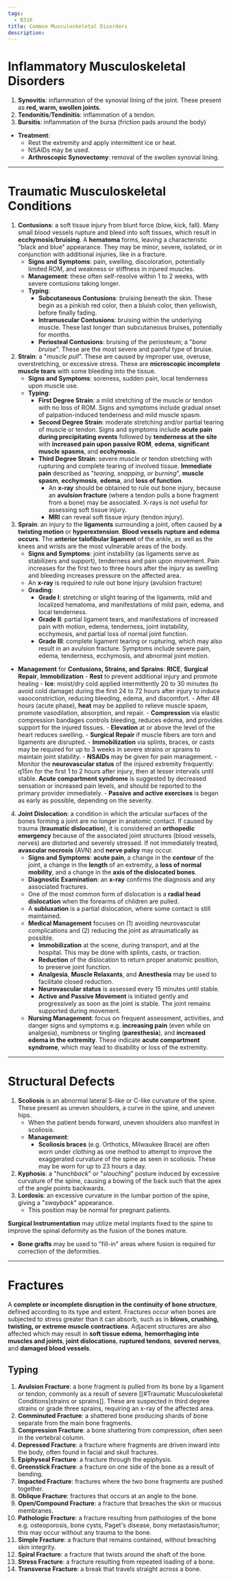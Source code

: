 ```yaml
---
tags:
  - B316
title: Common Musculoskeletal Disorders
description:
---
```

# Inflammatory Musculoskeletal Disorders
1. **Synovitis**: inflammation of the synovial lining of the joint. These present as **red, warm, swollen joints**.
2. **Tendonitis**/**Tendinitis**: inflammation of a tendon.
3. **Bursitis**: inflammation of the bursa (friction pads around the body)
- **Treatment**:
	- Rest the extremity and apply intermittent ice or heat.
	- NSAIDs may be used.
	- **Arthroscopic Synovectomy**: removal of the swollen synovial lining.
___
# Traumatic Musculoskeletal Conditions
1. **Contusions**: a soft tissue injury from blunt force (blow, kick, fall). Many small blood vessels rupture and bleed into soft tissues, which result in **ecchymosis**/**bruising**. A **hematoma** forms, leaving a characteristic "black and blue" appearance. They may be minor, severe, isolated, or in conjunction with additional injuries, like in a fracture.
	- **Signs and Symptoms**: pain, swelling, discoloration, potentially limited ROM, and weakness or stiffness in injured muscles.
	- **Management**: these often self-resolve within 1 to 2 weeks, with severe contusions taking longer.
	- **Typing**:
		- **Subcutaneous Contusions**: bruising beneath the skin. These begin as a pinkish red color, then a bluish color, then yellowish, before finally fading.
		- **Intramuscular Contusions**: bruising within the underlying muscle. These last longer than subcutaneous bruises, potentially for months.
		- **Periosteal Contusions**: bruising of the periosteum; a "*bone bruise*". These are the most severe and painful type of bruise.
2. **Strain**: a "*muscle pull*". These are caused by improper use, overuse, overstretching, or excessive stress. These are **microscopic incomplete muscle tears** with some bleeding into the tissue.
	- **Signs and Symptoms**: soreness, sudden pain, local tenderness upon muscle use.
	- **Typing**:
		- **First Degree Strain**: a mild stretching of the muscle or tendon with no loss of ROM. Signs and symptoms include gradual onset of palpation-induced tenderness and mild muscle spasm.
		- **Second Degree Strain**: moderate stretching and/or partial tearing of muscle or tendon. Signs and symptoms include **acute pain during precipitating events** followed by **tenderness at the site** with **increased pain upon passive ROM**, **edema**, **significant muscle spasms**, and **ecchymosis**.
		- **Third Degree Strain**: severe muscle or tendon stretching with rupturing and complete tearing of involved tissue. **Immediate pain** described as "*tearing, snapping, or burning*", **muscle spasm**, **ecchymosis**, **edema**, and **loss of function**.
			- An **x-ray** should be obtained to rule out bone injury, because an **avulsion fracture** (where a tendon pulls a bone fragment from a bone) may be associated. X-rays is not useful for assessing soft tissue injury.
			- **MRI** can reveal soft tissue injury (tendon injury).
3. **Sprain**: an injury to the **ligaments** surrounding a joint, often caused by **a twisting motion** or **hyperextension**. **Blood vessels rupture and edema occurs**. The **anterior talofibular ligament** of the ankle, as well as the knees and wrists are the most vulnerable areas of the body.
	- **Signs and Symptoms**: joint instability (as ligaments serve as stabilizers and support), tenderness and pain upon movement. Pain increases for the first two to three hours after the injury as swelling and bleeding increases pressure on the affected area.
	- An **x-ray** is required to rule out bone injury (avulsion fracture)
	- **Grading**:
		- **Grade I**: stretching or slight tearing of the ligaments, mild and localized hematoma, and manifestations of mild pain, edema, and local tenderness.
		- **Grade II**: partial ligament tears, and manifestations of increased pain with motion, edema, tenderness, joint instability, ecchymosis, and partial loss of normal joint function.
		- **Grade III**: complete ligament tearing or rupturing, which may also result in an avulsion fracture. Symptoms include severe pain, edema, tenderness, ecchymosis, and abnormal joint motion.
- **Management** for **Contusions, Strains, and Sprains**: **RICE**, **Surgical Repair**, **Immobilization**
		- **Rest** to prevent additional injury and promote healing
		- **Ice**: moist/dry cold applied intermittently 20 to 30 minutes (to avoid cold damage) during the first 24 to 72 hours after injury to induce vasoconstriction, reducing bleeding, edema, and discomfort.
			- After 48 hours (acute phase), **heat** may be applied to relieve muscle spasm, promote vasodilation, absorption, and repair.
		- **Compression** via elastic compression bandages controls bleeding, reduces edema, and provides support for the injured tissues.
		- **Elevation** at or above the level of the heart reduces swelling.
		- **Surgical Repair** if muscle fibers are torn and ligaments are disrupted.
		- **Immobilization** via splints, braces, or casts may be required for up to 3 weeks in severe strains or sprains to maintain joint stability.
		- **NSAIDs** may be given for pain management.
		- Monitor the **neurovascular status** of the injured extremity frequently: q15m for the first 1 to 2 hours after injury, then at lesser intervals until stable. **Acute compartment syndrome** is suggested by decreased sensation or increased pain levels, and should be reported to the primary provider immediately.
		- **Passive and active exercises** is began as early as possible, depending on the severity.
4. **Joint Dislocation**: a condition in which the articular surfaces of the bones forming a joint are no longer in anatomic contact. If caused by trauma (**traumatic dislocation**), it is considered an **orthopedic emergency** because of the associated joint structures (blood vessels, nerves) are distorted and severely stressed. If not immediately treated, **avascular necrosis** (AVN) and **nerve palsy** may occur.
	- **Signs and Symptoms**: **acute pain**, a change in the **contour** of the joint, a change in the **length** of an extremity, a **loss of normal mobility**, and a change in the **axis of the dislocated bones**.
	- **Diagnostic Examination**: an **x-ray** confirms the diagnosis and any associated fractures.
	- One of the most common form of dislocation is a **radial head dislocation** when the forearms of children are pulled.
	- A **subluxation** is a partial dislocation, where some contact is still maintained.
	- **Medical Management** focuses on (1) avoiding neurovascular complications and (2) reducing the joint as atraumatically as possible.
		- **Immobilization** at the scene, during transport, and at the hospital. This may be done with splints, casts, or traction.
		- **Reduction** of the dislocation to return proper anatomic position, to preserve joint function.
		- **Analgesia**, **Muscle Relaxants**, and **Anesthesia** may be used to facilitate closed reduction.
		- **Neurovascular status** is assessed every 15 minutes until stable.
		- **Active and Passive Movement** is initiated gently and progressively as soon as the joint is stable. The joint remains supported during movement.
	- **Nursing Management**: focus on frequent assessment, activities, and danger signs and symptoms e.g. **increasing pain** (even while on analgesia), numbness or tingling (**paresthesia**), and **increased edema in the extremity**. These indicate **acute compartment syndrome**, which may lead to disability or loss of the extremity.
___
# Structural Defects
1. **Scoliosis** is an abnormal lateral S-like or C-like curvature of the spine. These present as uneven shoulders, a curve in the spine, and uneven hips.
	- When the patient bends forward, uneven shoulders also manifest in scoliosis.
	- **Management**:
		- **Scoliosis braces** (e.g. Orthotics, Milwaukee Brace) are often worn under clothing as one method to attempt to improve the exaggerated curvature of the spine as seen in scoliosis. These may be worn for up to 23 hours a day.
2. **Kyphosis**: a "*hunchback*" or "*slouching*" posture induced by excessive curvature of the spine, causing a bowing of the back such that the apex of the angle points backwards.
3. **Lordosis**: an excessive curvature in the lumbar portion of the spine, giving a "*swayback*" appearance.
	- This position may be normal for pregnant patients.

**Surgical Instrumentation** may utilize metal implants fixed to the spine to improve the spinal deformity as the fusion of the bones mature.
- **Bone grafts** may be used to "fill-in" areas where fusion is required for correction of the deformities.
___
# Fractures
A **complete or incomplete disruption in the continuity of bone structure**, defined according to its type and extent. Fractures occur when bones are subjected to stress greater than it can absorb, such as in **blows, crushing, twisting, or extreme muscle contractions**. Adjacent structures are also affected which may result in **soft tissue edema**, **hemorrhaging into muscles and joints**, **joint dislocations**, **ruptured tendons**, **severed nerves**, and **damaged blood vessels**.
## Typing
1. **Avulsion Fracture**: a bone fragment is pulled from its bone by a ligament or tendon, commonly as a result of severe [[#Traumatic Musculoskeletal Conditions|strains or sprains]]. These are suspected in third degree strains or grade three sprains, requiring an x-ray of the affected area.
2. **Comminuted Fracture**: a shattered bone producing shards of bone separate from the main bone fragments.
3. **Compression Fracture**: a bone shattering from compression, often seen in the vertebral column.
4. **Depressed Fracture**: a fracture where fragments are driven inward into the body, often found in facial and skull fractures.
5. **Epiphyseal Fracture**: a fracture through the epiphysis.
6. **Greenstick Fracture**: a fracture on one side of the bone as a result of bending.
7. **Impacted Fracture**: fractures where the two bone fragments are pushed together.
8. **Oblique Fracture**: fractures that occurs at an angle to the bone.
9. **Open/Compound Fracture**: a fracture that breaches the skin or mucous membranes.
10. **Pathologic Fracture**: a fracture resulting from pathologies of the bone e.g. osteoporosis, bone cysts, Paget's disease, bony metastasis/tumor; this may occur without any trauma to the bone.
11. **Simple Fracture**: a fracture that remains contained, without breaching skin integrity.
12. **Spiral Fracture**: a fracture that twists around the shaft of the bone.
13. **Stress Fracture**: a fracture resulting from repeated loading of a bone.
14. **Transverse Fracture**: a break that travels straight across a bone.
